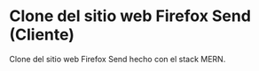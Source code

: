 # Clone del sitio web Firefox Send (Cliente)

Clone del sitio web Firefox Send hecho con el stack MERN.
